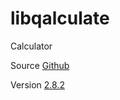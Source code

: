 # libqalculate

Calculator

Source [Github](https://github.com/Qalculate/libqalculate)

Version [2.8.2](https://github.com/Qalculate/libqalculate/releases/tag/v2.8.2)
